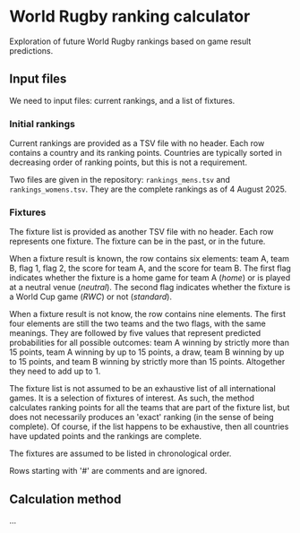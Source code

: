 # World Rugby ranking calculator

Exploration of future World Rugby rankings based on game result predictions.

## Input files

We need to input files: current rankings, and a list of fixtures.

### Initial rankings

Current rankings are provided as a TSV file with no header. Each row contains a country and its ranking points. Countries are typically sorted in decreasing order of ranking points, but this is not a requirement.

Two files are given in the repository: `rankings_mens.tsv` and `rankings_womens.tsv`. They are the complete rankings as of 4 August 2025.

### Fixtures

The fixture list is provided as another TSV file with no header. Each row represents one fixture. The fixture can be in the past, or in the future. 

When a fixture result is known, the row contains six elements: team A, team  B, flag 1, flag 2, the score for team A, and the score for team B. The first flag indicates whether the fixture is a home game for team A (*home*) or is played at a neutral venue (*neutral*). The second flag indicates whether the fixture is a World Cup game (*RWC*) or not (*standard*).

When a fixture result is not know, the row contains nine elements. The first four elements are still the two teams and the two flags, with the same meanings. They are followed by five values that represent predicted probabilities for all possible outcomes: team A winning by strictly more than 15 points, team A winning by up to 15 points, a draw, team B winning by up to 15 points, and team B winning by strictly more than 15 points. Altogether they need to add up to 1.

The fixture list is not assumed to be an exhaustive list of all international games. It is a selection of fixtures of interest. As such, the method calculates ranking points for all the teams that are part of the fixture list, but does not necessarily produces an 'exact' ranking (in the sense of being complete).
Of course, if the list happens to be exhaustive, then all countries have updated points and the rankings are complete.

The fixtures are assumed to be listed in chronological order.

Rows starting with '#' are comments and are ignored.

## Calculation method

...